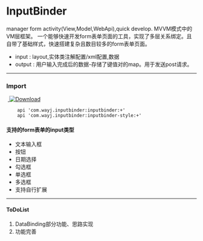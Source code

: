 # InputBinder
manager form activity(View,Model,WebApi),quick develop.
MVVM模式中的VM层框架。
一个能够快速开发form表单页面的工具，实现了多层关系绑定。且自带了基础样式，快速搭建复杂且数目较多的form表单页面。

- input  :  layout,实体类注解配置/xml配置,数据
- output :  用户输入完成后的数据-存储了键值对的map。用于发送post请求。

---------

### Import

 [ ![Download](https://api.bintray.com/packages/wayj/maven/inputbinder/images/download.svg) ](https://bintray.com/wayj/maven/inputbinder/_latestVersion) 

```
    api 'com.wayj.inputbinder:inputbinder:+'
    api 'com.wayj.inputbinder:inputbinder-style:+'
```

#### 支持的form表单的input类型
* 文本输入框
* 按钮
* 日期选择
* 勾选框
* 单选框
* 多选框
* 支持自行扩展

---------

#### ToDoList
1. DataBinding部分功能、思路实现
2. 功能完善

